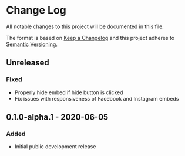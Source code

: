 # Change Log
All notable changes to this project will be documented in this file.

The format is based on [Keep a Changelog](https://keepachangelog.com/)
and this project adheres to [Semantic Versioning](https://semver.org/).

## Unreleased

### Fixed
- Properly hide embed if hide button is clicked
- Fix issues with responsiveness of Facebook and Instagram embeds

## 0.1.0-alpha.1 - 2020-06-05

### Added
 - Initial public development release
